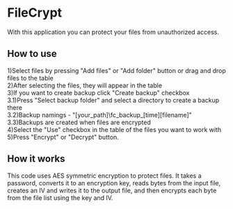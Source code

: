 # FileCrypt
With this application you can protect your files from unauthorized access.

## How to use
1)Select files by pressing "Add files" or "Add folder" button or drag and drop files to the table  
2)After selecting the files, they will appear in the table  
3)If you want to create backup click "Create backup" checkbox  
3.1)Press "Select backup folder" and select a directory to create a backup there  
3.2)Backup namings - "[your_path]\fc_backup_[time]\[filename]"  
3.3)Backups are created when files are encrypted  
4)Select the "Use" checkbox in the table of the files you want to work with  
5)Press "Encrypt" or "Decrypt" button.  
  
## How it works
This code uses AES symmetric encryption to protect files. It takes a password, converts it to an encryption key, reads bytes from the input file, creates an IV and writes it to the output file, and then encrypts each byte from the file list using the key and IV.
